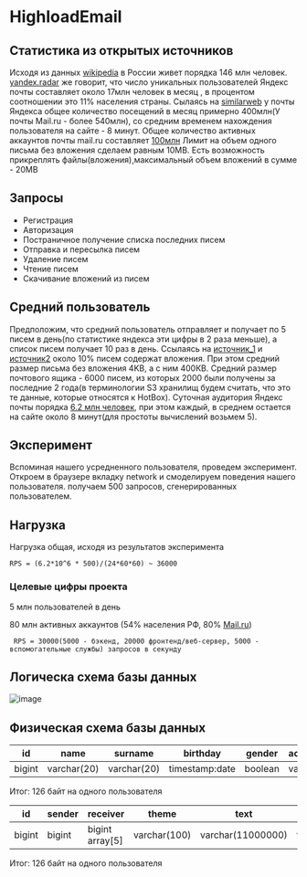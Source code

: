 # HighloadEmail #

## Статистика из открытых источников ##

Исходя из данных [wikipedia](https://ru.wikipedia.org/wiki/Население_России) в России живет порядка 146 млн человек. [yandex.radar](https://radar.yandex.ru/yandex?month=2020-08) же говорит, что число уникальных пользователей Яндекс почты составляет около 17млн человек в месяц , в процентом соотношении это 11% населения страны. Сылаясь на [similarweb](https://www.similarweb.com/website/mail.yandex.ru/) у почты Яндекса общее количество посещений в месяц примерно 400млн(У почты Mail.ru - более 540млн), со средним временем нахождения пользователя на сайте - 8 минут. Общее количество активных аккаунтов почты mail.ru составляет [100млн](https://corp.mail.ru/ru/company/portal/) 
Лимит на объем одного письма без вложения сделаем равным 10MB. Есть возможность прикреплять файлы(вложения),максимальный объем вложений в сумме - 20MB

## Запросы ##

   -  Регистрация
   -  Авторизация
   -  Постраничное получение списка последних писем
   -  Отправка и пересылка писем
   -  Удаление писем
   -  Чтение писем
   -  Скачивание вложений из писем
   
## Средний пользователь ##

Предположим, что средний пользователь отправляет и получает по 5 писем в день(по статистике яндекса эти цифры в 2 раза меньше), а список писем получает 10 раз в день. Ссылаясь на [источник_1](https://habr.com/ru/company/yandex/blog/199432/) и [источник2](https://habr.com/ru/post/321756/) около 10% писем содержат вложения. При этом средний размер письма без вложения 4KB, а с ним 400КВ. Средний размер почтового ящика -  6000 писем, из которых 2000 были получены за последние 2 года(в терминологии S3 хранилищ будем считать, что это те данные, которые относятся к HotBox). Суточная аудитория Яндекс почты порядка [6.2 млн человек](https://radar.yandex.ru/yandex?month=2020-08), при этом каждый, в среднем остается на сайте около 8 минут(для простоты вычислений возьмем 5).

## Эксперимент ##

Вспоминая нашего усредненного пользователя, проведем эксперимент. Откроем в браузере вкладку network и смоделируем поведения нашего пользователя. получаем 500 запросов, сгенерированных пользователем.

## Нагрузка ##

Нагрузка общая, исходя из результатов эксперимента
       
    RPS = (6.2*10^6 * 500)/(24*60*60) ~ 36000
    
### Целевые цифры проекта ###

5 млн пользователей в день

80 млн активных аккаунтов (54% населения РФ, 80% [Mail.ru](https://corp.mail.ru/ru/))

     RPS = 30000(5000 - бэкенд, 20000 фронтенд/веб-сервер, 5000 - вспомогательные службы) запросов в секунду


## Логическа схема базы данных ##

![image](https://user-images.githubusercontent.com/47527934/115367169-9f20e480-a1ce-11eb-90a4-75c8aab0c4ad.png)

## Физическая схема базы данных ##

id     | name          | surname      | birthday        | gender   | accountname | password    | phone
------ | ------------- | ------------ | --------------- | -------- | ----------- | ----------- | ------
bigint | varchar(20)   | varchar(20)  | timestamp:date  | boolean  | varchar(30) | varchar(32) | bigint

Итог: 126 байт на одного пользователя

id     | sender  | receiver        | theme        | text              | date           | isRead  | folderId        | answerOn  | fileId          |
------ | ------- | --------------- | ------------ | ----------------- | -------------- | ------- | --------------- | --------- | --------------- |
bigint | bigint  | bigint array[5] | varchar(100) | varchar(11000000) | timestamp:date | boolean | bigint array[5] | bigint    | bigint array[5] |
                        

Итог: 126 байт на одного пользователя

